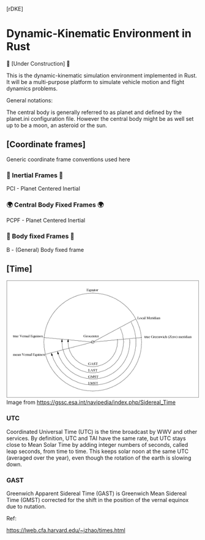 [rDKE]

# Dynamic-Kinematic Environment in Rust

:construction: [Under Construction] :construction:

This is the dynamic-kinematic simulation environment implemented in Rust. It 
will be a multi-purpose platform to simulate vehicle motion and flight dynamics 
problems. 

General notations:

The central body is generally referred to as planet and defined by the planet.ini
configuration file. However the central body might be as well set up to be a moon, 
an asteroid or the sun. 

## [Coordinate frames]

Generic coordinate frame conventions used here

### :milky_way: Inertial Frames :milky_way:

PCI - Planet Centered Inertial

### :earth_africa: Central Body Fixed Frames :earth_africa:

PCPF - Planet Centered Inertial

### :rocket: Body fixed Frames :rocket:

B - (General) Body fixed frame

## [Time]

![Sideral Time](https://github.com/maxxonair/rDke/blob/development/assets/images/Siderial_Time.png?raw=true)
Image from https://gssc.esa.int/navipedia/index.php/Sidereal_Time

### UTC

Coordinated Universal Time (UTC) is the time broadcast by WWV and other services. By definition, UTC and TAI have the same rate, but UTC stays close to Mean Solar Time by adding integer numbers of seconds, called leap seconds, from time to time. This keeps solar noon at the same UTC (averaged over the year), even though the rotation of the earth is slowing down.

### GAST

Greenwich Apparent Sidereal Time (GAST) is Greenwich Mean Sidereal Time (GMST) corrected for the shift in the position of the vernal equinox due to nutation.

Ref:

https://lweb.cfa.harvard.edu/~jzhao/times.html 
